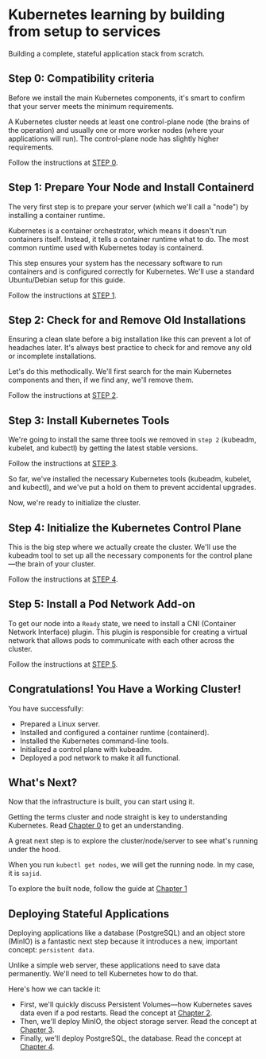 # Kubernetes learning by building from setup to services
Building a complete, stateful application stack from scratch.

## Step 0: Compatibility criteria
Before we install the main Kubernetes components, it's smart to confirm that your server meets the minimum requirements.

A Kubernetes cluster needs at least one control-plane node (the brains of the operation) and usually one or more worker nodes (where your applications will run). The control-plane node has slightly higher requirements.

Follow the instructions at [STEP 0](./setup/step0.md).

## Step 1: Prepare Your Node and Install Containerd
The very first step is to prepare your server (which we'll call a "node") by installing a container runtime.

Kubernetes is a container orchestrator, which means it doesn't run containers itself. Instead, it tells a container runtime what to do. The most common runtime used with Kubernetes today is containerd.

This step ensures your system has the necessary software to run containers and is configured correctly for Kubernetes. We'll use a standard Ubuntu/Debian setup for this guide.

Follow the instructions at [STEP 1](./setup/step1.md).


## Step 2: Check for and Remove Old Installations
Ensuring a clean slate before a big installation like this can prevent a lot of headaches later. It's always best practice to check for and remove any old or incomplete installations.

Let's do this methodically. We'll first search for the main Kubernetes components and then, if we find any, we'll remove them.

Follow the instructions at [STEP 2](./setup/step2.md).


## Step 3: Install Kubernetes Tools
We're going to install the same three tools we removed in `step 2` (kubeadm, kubelet, and kubectl) by getting the latest stable versions.

Follow the instructions at [STEP 3](./setup/step3.md).

So far, we've installed the necessary Kubernetes tools (kubeadm, kubelet, and kubectl), and we've put a hold on them to prevent accidental upgrades.

Now, we're ready to initialize the cluster. 


## Step 4: Initialize the Kubernetes Control Plane
This is the big step where we actually create the cluster. We'll use the kubeadm tool to set up all the necessary components for the control plane—the brain of your cluster.

Follow the instructions at [STEP 4](./setup/step4.md).

## Step 5: Install a Pod Network Add-on
To get our node into a `Ready` state, we need to install a CNI (Container Network Interface) plugin. This plugin is responsible for creating a virtual network that allows pods to communicate with each other across the cluster.

Follow the instructions at [STEP 5](./setup/step5.md).

## Congratulations! You Have a Working Cluster!
You have successfully:
* Prepared a Linux server.
* Installed and configured a container runtime (containerd).
* Installed the Kubernetes command-line tools.
* Initialized a control plane with kubeadm.
* Deployed a pod network to make it all functional.

## What's Next?
Now that the infrastructure is built, you can start using it. 

Getting the terms cluster and node straight is key to understanding Kubernetes. Read [Chapter 0](./leason/ch0.md) to get an understanding. 

A great next step is to explore the cluster/node/server to see what's running under the hood.

When you run `kubectl get nodes`, we will get the running node. In my case, it is `sajid`. 

To explore the built node, follow the guide at [Chapter 1](./leason/ch1.md)


## Deploying Stateful Applications
Deploying applications like a database (PostgreSQL) and an object store (MinIO) is a fantastic next step because it introduces a new, important concept: `persistent data`.

Unlike a simple web server, these applications need to save data permanently. We'll need to tell Kubernetes how to do that.

Here's how we can tackle it:
* First, we'll quickly discuss Persistent Volumes—how Kubernetes saves data even if a pod restarts. Read the concept at [Chapter 2](./leason/ch2.md).
* Then, we'll deploy MinIO, the object storage server. Read the concept at [Chapter 3](./leason/ch3.md).
* Finally, we'll deploy PostgreSQL, the database. Read the concept at [Chapter 4](./leason/ch4.md).